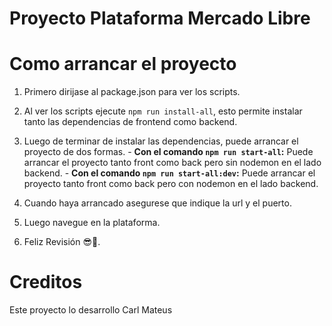 # Proyecto Plataforma Mercado Libre

# Como arrancar el proyecto
  1. Primero dirijase al package.json para ver los scripts.
  2. Al ver los scripts ejecute `npm run install-all`, esto permite instalar tanto las dependencias de frontend como backend.
  3. Luego de terminar de instalar las dependencias, puede arrancar el proyecto de dos formas.
    - **Con el comando `npm run start-all`:** Puede arrancar el proyecto tanto front como back pero sin nodemon en el lado backend.
    - **Con el comando `npm run start-all:dev`:** Puede arrancar el proyecto tanto front como back pero con nodemon en el lado backend.

  4. Cuando haya arrancado asegurese que indique la url y el puerto. 
  5. Luego navegue en la plataforma.
  6. Feliz Revisión 😎🤞.

# Creditos
Este proyecto lo desarrollo Carl Mateus
